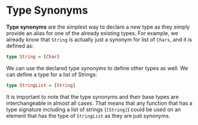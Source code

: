 # Type Synonyms

**Type synonyms** are the simplest way to declare a new type as they simply provide an alias for one of the already existing types. For example, we already know that `String` is actually just a synonym for list of `Chars`, and it is defined as:

```haskell
type String = [Char]
```

We can use the declared type synonyms to define other types as well. We can define a type for a list of Strings:

```haskell
type StringList = [String]
```

It is important to note that the type synonyms and their base types are interchangeable in almost all cases. That means that any function that has a type signature including a list of strings \(`[String]`\) could be used on an element that has the type of `StringList` as they are just synonyms.


